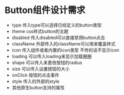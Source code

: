# Button组件设计需求

- type 传入type可以选择已经定义的button类型
- theme css样式button的主题
- disabled 传入disabled可以直接禁用button点击
- className 外部传入的className可以用来覆盖样式
- icon 传入组件或者内置的icon类型 不传的话不显示icon
- loading 可以传入loading来显示加载圈圈
- shape 可以传入来更改按钮的radius
- size 可以传入设置按钮的大小
- onClick 按钮的点击事件
- style 传入的外部的style 
- 其他原生button支持的属性